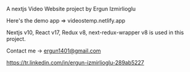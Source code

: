 A nextjs Video Website project by Ergun Izmirlioglu

Here's the demo app => videostemp.netlify.app

Nextjs v10, React v17, Redux v8, next-redux-wrapper v8 is used in this project.



Contact me -> ergun1401@gmail.com

https://tr.linkedin.com/in/ergun-izmirlioglu-289ab5227
